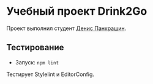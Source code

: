 # Учебный проект Drink2Go

Проект выполнил студент [Денис Панкрашин](https://up.htmlacademy.ru/adaptive/24/user/1410409).


## Тестирование

- Запуск: `npm lint`

Тестирует Stylelint и EditorConfig.

